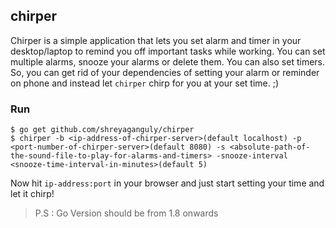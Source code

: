 ## chirper

Chirper is a simple application that lets you set alarm and timer in your desktop/laptop to remind you off important tasks while working. You can set multiple alarms, snooze your alarms or delete them. You can also set timers. So, you can get rid of your dependencies of setting your alarm or reminder on phone and instead let `chirper` chirp for you at your set time. ;)

### Run

```
$ go get github.com/shreyaganguly/chirper
$ chirper -b <ip-address-of-chirper-server>(default localhost) -p <port-number-of-chirper-server>(default 8080) -s <absolute-path-of-the-sound-file-to-play-for-alarms-and-timers> -snooze-interval <snooze-time-interval-in-minutes>(default 5)
```

Now hit `ip-address:port` in your browser and just start setting your time and let it chirp!

> P.S : Go Version should be from 1.8 onwards
